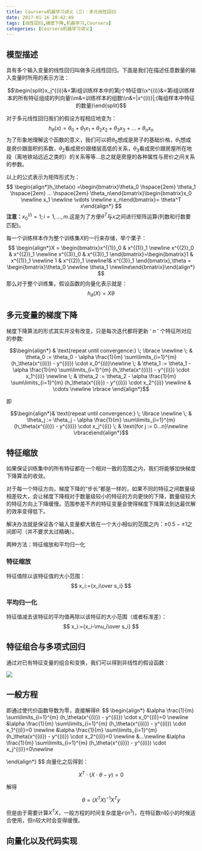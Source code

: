```yaml
---
title: Coursera机器学习讲义（三）：多元线性回归
date: 2017-01-16 20:42:49
tags: [线性回归,梯度下降,机器学习,Coursera]
categories: [Coursera机器学习讲义]
---
```


## 模型描述

具有多个输入变量的线性回归叫做多元线性回归。下面是我们在描述任意数量的输入变量时所用的表示方法：

$$\begin{split}x_j^{(i)}&=第i组训练样本中的第j个特征值\\x^{(i)}&=第i组训练样本的所有特征组成的列向量\\m&=训练样本的组数\\n&=|x^{(i)}|;(每组样本中特征的数量)\end{split}$$

对于多元线性回归我们的假设方程相应地变为：
$$
h_\theta(x)=\theta_0+\theta_1x_1+\theta_2x_2+\theta_3x_3+...+\theta_nx_n
$$
为了形象地理解这个函数的意义，我们可以把$\theta_0$想成是房子的基础价格，$\theta_1$想成是房价跟面积的系数，$\theta_2$看成房价跟楼层高低的关系，$\theta_3$看成房价跟房屋所在地段（离地铁站远近之类的）的关系等等...总之就是房屋的各种属性与房价之间关系的参数。

以上的公式表示为矩阵形式为：
$$
\begin{align*}h_\theta(x) =\begin{bmatrix}\theta_0 \hspace{2em} \theta_1 \hspace{2em} ... \hspace{2em} \theta_n\end{bmatrix}\begin{bmatrix}x_0 \newline x_1 \newline \vdots \newline x_n\end{bmatrix}= \theta^T x\end{align*}
$$
**注意：**$x_0^{(i)}=1;i=1,...,m$.这是为了方便$\theta^T$与$x$之间进行矩阵运算(列数和行数要匹配)。

每一个训练样本作为整个训练集$X$的一行来存储，举个栗子：
$$
\begin{align*}X = \begin{bmatrix}x^{(1)}_0 & x^{(1)}_1 \newline x^{(2)}_0 & x^{(2)}_1 \newline x^{(3)}_0 & x^{(3)}_1 \end{bmatrix}=\begin{bmatrix}1 & x^{(1)}_1 \newline 1 & x^{(2)}_1 \newline1& x^{(3)}_1 \end{bmatrix},\theta = \begin{bmatrix}\theta_0 \newline \theta_1 \newline\end{bmatrix}\end{align*}
$$
那么对于整个训练集，假设函数的向量化表示就是：
$$
h_\theta(X) = X \theta
$$

## 多元变量的梯度下降

梯度下降算法的形式其实并没有改变，只是每次迭代都将更新 ‘ $n$ ’ 个特征所对应的参数:

$$\begin{align*} & \text{repeat until convergence:} \; \lbrace \newline \; & \theta_0 := \theta_0 - \alpha \frac{1}{m} \sum\limits_{i=1}^{m} (h_\theta(x^{(i)}) - y^{(i)}) \cdot x_0^{(i)}\newline \; & \theta_1 := \theta_1 - \alpha \frac{1}{m} \sum\limits_{i=1}^{m} (h_\theta(x^{(i)}) - y^{(i)}) \cdot x_1^{(i)} \newline \; & \theta_2 := \theta_2 - \alpha \frac{1}{m} \sum\limits_{i=1}^{m} (h_\theta(x^{(i)}) - y^{(i)}) \cdot x_2^{(i)} \newline & \cdots \newline \rbrace \end{align*}$$

即

$$\begin{align*}& \text{repeat until convergence:} \; \lbrace \newline \; & \theta_j := \theta_j - \alpha \frac{1}{m} \sum\limits_{i=1}^{m} (h_\theta(x^{(i)}) - y^{(i)}) \cdot x_j^{(i)} \; & \text{for j := 0...n}\newline \rbrace\end{align*}$$

## 特征缩放

如果保证训练集中的所有特征都在一个相对一致的范围之内，我们将能够加快梯度下降算法的收敛。

对于每一个特征方向，梯度下降的“步长”都是一样的，如果不同的特征之间数量级相差较大，会让梯度下降相对于数量级较小的特征的方向更快的下降，数量级较大的特征方向上下降缓慢。范围参差不齐的特征变量会使得梯度下降算法到达最优解的效率变得低下。

解决办法就是保证各个输入变量都大致在一个大小相似的范围之内：$±0.5-±1$之间即可（并不要求太过精确）。

两种方法：特征缩放和平均归一化

### 特征缩放

特征值除以该特征值的大小范围：
$$
x_i:={x_i\over s_i}
$$

### 平均归一化

特征值减去该特征的平均值再除以该特征的大小范围（或者标准差）：
$$
x_i:={x_i-\mu_i\over s_i}
$$

## 特征组合与多项式回归

通过对已有特征变量的组合和变换，我们可以得到非线性的假设函数：

![](polynomial-regression.png)

## 一般方程

即通过使代价函数导数为零，直接解得$\theta$:
$$
\begin{align*} 
&\alpha \frac{1}{m} \sum\limits_{i=1}^{m} (h_\theta(x^{(i)}) - y^{(i)}) \cdot x_0^{(i)}=0 \newline
&\alpha \frac{1}{m} \sum\limits_{i=1}^{m} (h_\theta(x^{(i)}) - y^{(i)}) \cdot x_1^{(i)}=0 \newline
&\alpha \frac{1}{m} \sum\limits_{i=1}^{m} (h_\theta(x^{(i)}) - y^{(i)}) \cdot x_2^{(i)}=0 \newline
&...\newline
&\alpha \frac{1}{m} \sum\limits_{i=1}^{m} (h_\theta(x^{(i)}) - y^{(i)}) \cdot x_j^{(i)}=0\newline 

\end{align*}
$$
向量化之后得到：

$$X^T\cdot(X\cdot\theta-y)=0$$

解得

$$\theta=(X^TX)^{-1}X^Ty$$

但是由于需要计算$X^TX$，一般方程的时间复杂度是$\mathcal{O}(n^3)$，在特征数n较小的时候适合使用，但n较大时会变得缓慢。

## 向量化以及代码实现


